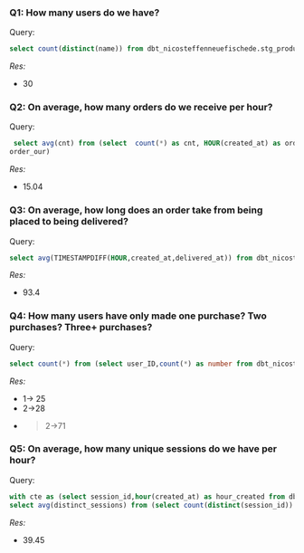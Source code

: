 ### Q1: How many users do we have?

Query: 
```sql
select count(distinct(name)) from dbt_nicosteffenneuefischede.stg_products
```
*Res:*
- 30

### Q2: On average, how many orders do we receive per hour?

Query:
```sql
 select avg(cnt) from (select  count(*) as cnt, HOUR(created_at) as order_our from dbt_nicosteffenneuefischede.stg_orders group by order_our order by 
order_our)
````
*Res:*
- 15.04

### Q3: On average, how long does an order take from being placed to being delivered?

Query:
```sql
select avg(TIMESTAMPDIFF(HOUR,created_at,delivered_at)) from dbt_nicosteffenneuefischede.stg_orders where delivered_at is not null  
````
*Res:*
- 93.4

### Q4: How many users have only made one purchase? Two purchases? Three+ purchases?

Query:
```sql
select count(*) from (select user_ID,count(*) as number from dbt_nicosteffenneuefischede.stg_orders group by user_ID) where number =1/=2/>2;
````
*Res:*
- 1-> 25
- 2->28
- >2->71


### Q5: On average, how many unique sessions do we have per hour?

Query:
```sql
with cte as (select session_id,hour(created_at) as hour_created from dbt_nicosteffenneuefischede.stg_events order by hour_created)
select avg(distinct_sessions) from (select count(distinct(session_id)) as distinct_sessions,hour_created from cte group by hour_created);
````
*Res:*
- 39.45
